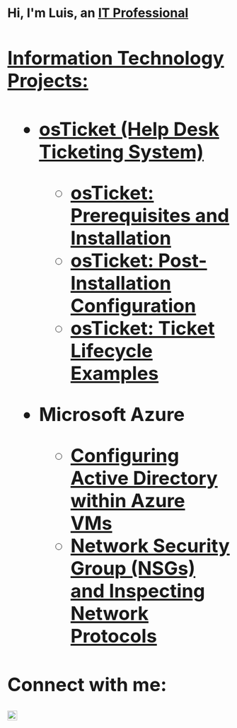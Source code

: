 <h1>Hi, I'm Luis, an <a href="https://linkedin.com/in/Luis"> IT Professional
  
<h2> Information Technology Projects:<h2>
  
  - <b>osTicket (Help Desk Ticketing System)</b>
    - [osTicket: Prerequisites and Installation](https://github.com/Luis-G-Cordero/osticket-prereqs)
    - [osTicket: Post-Installation Configuration](https://github.com/Luis-G-Cordero/post-install-config)
    - [osTicket: Ticket Lifecycle Examples](https://github.com/Luis-G-Cordero/ticket-lifecycle)
  
  - <b>Microsoft Azure</b>
    - [Configuring Active Directory within Azure VMs](https://github.com/Luis-G-Cordero/configure-ad)
    - [Network Security Group (NSGs) and Inspecting Network Protocols](github.com/Luis-G-Cordero/azure-network-protocols)
  
  <h2> Connect with me:</h2>
  
  <img align="left" alt="Luis | LinkedIn" width="22px" src="https://cdn.jsdelivr.net/npm/simple-icons@v3/icons/linkedin.svg"
  />
